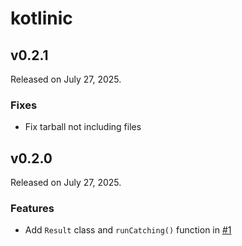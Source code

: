 # kotlinic

## v0.2.1

Released on July 27, 2025.

### Fixes

- Fix tarball not including files

## v0.2.0

Released on July 27, 2025.

### Features

- Add `Result` class and `runCatching()` function in [#1](https://github.com/injoonH/kotlinic/pull/1)
